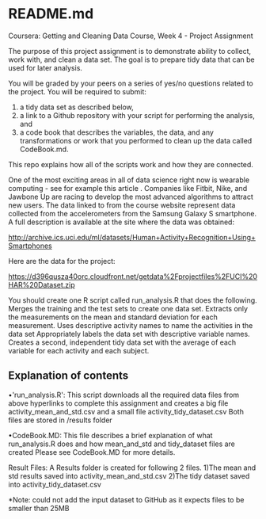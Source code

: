 # README.md

Coursera: Getting and Cleaning Data Course, Week 4 - Project Assignment

The purpose of this project assignment is to demonstrate  ability to collect, work with, 
and clean a data set. The goal is to prepare tidy data that can be used for later analysis. 

You will be graded by your peers on a series of yes/no questions related to the project. 
You will be required to submit: 
1) a tidy data set as described below, 
2) a link to a Github repository with your script for performing the analysis, and 
3) a code book that describes the variables, the data, and any transformations or 
   work that you performed to clean up the data called CodeBook.md. 

This repo explains how all of the scripts work and how they are connected. 

One of the most exciting areas in all of data science right now is wearable computing - 
see for example this article . Companies like Fitbit, Nike, and Jawbone Up are racing to develop 
the most advanced algorithms to attract new users. The data linked to from the course website 
represent data collected from the accelerometers from the Samsung Galaxy S smartphone. 
A full description is available at the site where the data was obtained:

http://archive.ics.uci.edu/ml/datasets/Human+Activity+Recognition+Using+Smartphones

Here are the data for the project:

https://d396qusza40orc.cloudfront.net/getdata%2Fprojectfiles%2FUCI%20HAR%20Dataset.zip

You should create one R script called run_analysis.R that does the following. 
Merges the training and the test sets to create one data set.
Extracts only the measurements on the mean and standard deviation for each measurement. 
Uses descriptive activity names to name the activities in the data set
Appropriately labels the data set with descriptive variable names. 
Creates a second, independent tidy data set with the average of each variable for each activity and each subject. 


Explanation of contents
-------------------------
•'run_analysis.R': 
 This script downloads all the required data files from above hyperlinks to complete this assignment and 
 creates a big file activity_mean_and_std.csv and a small file activity_tidy_dataset.csv 
 Both files are stored in /results folder


•CodeBook.MD: 
This file describes a brief explanation of what run_analysis.R does and how mean_and_std and tidy_dataset files are created
Please see CodeBook.MD for more details.

Result Files: A Results folder is created for following 2 files. 
1)The mean and std results saved into activity_mean_and_std.csv
2)The tidy dataset saved into activity_tidy_dataset.csv

*Note: could not add the input dataset to GitHub as it expects files to be smaller than 25MB
